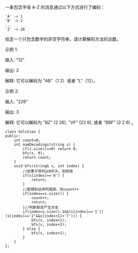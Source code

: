 一条包含字母 A-Z 的消息通过以下方式进行了编码：
```
'A' -> 1
'B' -> 2
...
'Z' -> 26
```
给定一个只包含数字的非空字符串，请计算解码方法的总数。

示例 1:

输入: "12"

输出: 2

解释: 它可以解码为 "AB"（1 2）或者 "L"（12）。

示例 2:

输入: "226"

输出: 3

解释: 它可以解码为 "BZ" (2 26), "VF" (22 6), 或者 "BBF" (2 2 6) 。
```
class Solution {
public:
    int count=0;
    int numDecodings(string s) {
        if(s.size()==0) return 0;
        bfs(s, 0);
        return count;
    }
    void bfs(string& s, int index) {
        //如果子序列以0开头，则剪枝
        if(s[index]=='0') {
            return;
        }
        //能够到达序列尾部，则count++
        if(index==s.size()) {
            count++;
            return;
        }//判断是否产生分支
        if(index<s.size()-1&&(s[index]=='1'||(s[index]=='2'&&s[index+1]<'7'))) {
            bfs(s, index+1);
            bfs(s, index+2);
        } else {
            bfs(s, index+1);
        }
    }
};
```